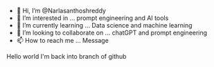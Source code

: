 - 👋 Hi, I’m @Narlasanthoshreddy
- 👀 I’m interested in ... prompt engineering and AI tools
- 🌱 I’m currently learning ... Data science and machine learning 
- 💞️ I’m looking to collaborate on ... chatGPT and prompt engineering 
- 📫 How to reach me ... Message   

<!---
Narlasanthoshreddy/Narlasanthoshreddy is a ✨ special ✨ repository because its `README.md` (this file) appears on your GitHub profile.
You can click the Preview link to take a look at your changes.
--->
Hello world I'm back into branch of github
